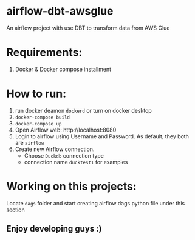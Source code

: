 # airflow-dbt-awsglue
An airflow project with use DBT to transform data from AWS Glue

# Requirements:
1. Docker & Docker compose installment

# How to run:
1. run docker deamon `dockerd` or turn on docker desktop
2. `docker-compose build`
3. `docker-compose up`
4. Open Airflow web: http://localhost:8080
5. Login to airflow using Username and Password. As default, they both are `airflow`
6. Create new Airflow connection.
    - Choose `Duckdb` connection type
    - connection name `ducktest1` for examples

# Working on this projects:
Locate `dags` folder and start creating airflow dags python file under this section

## Enjoy developing guys :)